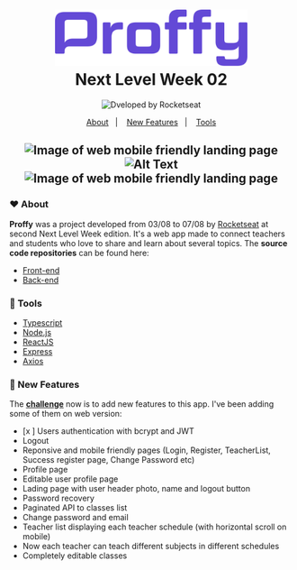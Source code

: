 <h1 align="center">
   <img alt="Proffy" src=".github/logo.svg" height="100px">
   <br>Next Level Week 02</br>
</h1>

<p align="center">
  <img alt="Dveloped by Rocketseat" src="https://img.shields.io/badge/developed%20by-Rocketseat-blueviolet"><br/>
</p>

<p align="center">
  <a href="#hearts-about">About</a>&nbsp;&nbsp;&nbsp;|&nbsp;&nbsp;&nbsp;
  <a href="#dart-new-features">New Features</a>&nbsp;&nbsp;&nbsp;|&nbsp;&nbsp;&nbsp;
  <a href="#hammer-tools">Tools</a>
</p>

<h2 align="center">
   
<img src="https://uploaddeimagens.com.br/images/002/838/402/original/Screenshot_2020-08-19_Proffy%282%29.png?1597891704" alt="Image of web mobile friendly landing page" width="254" height="450" margin-left="10"> ![Alt Text](https://media0.giphy.com/media/h8fMIpDjoY0maKU9In/giphy.gif) <img src="https://uploaddeimagens.com.br/images/002/862/188/full/Screenshot_2020-09-02_Proffy.png?1599080016" alt="Image of web mobile friendly landing page" width="254" height="450" margin-left="10">

</h2>

### :hearts: About

**Proffy** was a project developed from 03/08 to 07/08 by [Rocketseat](https://rocketseat.com.br/) at second Next Level Week edition. It's a web app made to connect teachers and students who love to share and learn about several topics.
The **source code repositories** can be found here:
- [Front-end](https://github.com/higorcastilho/nlw_web)
- [Back-end](https://github.com/higorcastilho/nlw_server)

### :hammer: Tools

-  [Typescript](https://www.typescriptlang.org/)
-  [Node.js](https://nodejs.org/en/)
-  [ReactJS](https://reactjs.org/)
-  [Express](https://expressjs.com/)
-  [Axios](https://github.com/axios/axios)

### :dart: New Features

The **[challenge](https://www.notion.so/Vers-o-2-0-Proffy-eefca1b981694cd0a895613bc6235970)** now is to add new features to this app. I've been adding some of them on web version: 

- [x ] Users authentication with bcrypt and JWT
- Logout 
- Reponsive and mobile friendly pages (Login, Register, TeacherList, Success register page, Change Password etc)
- Profile page
- Editable user profile page
- Lading page with user header photo, name and logout button
- Password recovery
- Paginated API to classes list
- Change password and email
- Teacher list displaying each teacher schedule (with horizontal scroll on mobile)
- Now each teacher can teach different subjects in different schedules
- Completely editable classes

